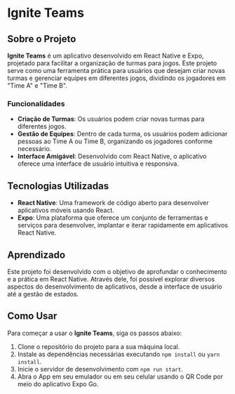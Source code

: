 # Ignite Teams

## Sobre o Projeto

**Ignite Teams** é um aplicativo desenvolvido em React Native e Expo, projetado para facilitar a organização de turmas para jogos. Este projeto serve como uma ferramenta prática para usuários que desejam criar novas turmas e gerenciar equipes em diferentes jogos, dividindo os jogadores em "Time A" e "Time B".

### Funcionalidades

- **Criação de Turmas**: Os usuários podem criar novas turmas para diferentes jogos.
- **Gestão de Equipes**: Dentro de cada turma, os usuários podem adicionar pessoas ao Time A ou Time B, organizando os jogadores conforme necessário.
- **Interface Amigável**: Desenvolvido com React Native, o aplicativo oferece uma interface de usuário intuitiva e responsiva.

## Tecnologias Utilizadas

- **React Native**: Uma framework de código aberto para desenvolver aplicativos móveis usando React.
- **Expo**: Uma plataforma que oferece um conjunto de ferramentas e serviços para desenvolver, implantar e iterar rapidamente em aplicativos React Native.

## Aprendizado

Este projeto foi desenvolvido com o objetivo de aprofundar o conhecimento e a prática em React Native. Através dele, foi possível explorar diversos aspectos do desenvolvimento de aplicativos, desde a interface de usuário até a gestão de estados.

## Como Usar

Para começar a usar o **Ignite Teams**, siga os passos abaixo:

1. Clone o repositório do projeto para a sua máquina local.
2. Instale as dependências necessárias executando `npm install` ou `yarn install`.
3. Inicie o servidor de desenvolvimento com `npm run start`.
4. Abra o App em seu emulador ou em seu celular usando o QR Code por meio do aplicativo Expo Go.
